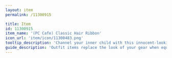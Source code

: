 ```yaml
---
layout: item
permalink: /11300915

title: Item
id: 11300915
item_name: '(PC Cafe) Classic Hair Ribbon'
icon_url: 'item/icon/11300483.png'
tooltip_description: 'Channel your inner child with this innocent-looking ribbon.'
guide_description: 'Outfit items replace the look of your gear when equipped.'
---
```

